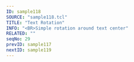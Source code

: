 ```yaml
---
ID: sample118
SOURCE: "sample118.tcl"
TITLE: "Text Rotation"
INFO: "<BR>Simple rotation around text center"
RELATED: ""
seqNo: 29
prevID: sample117
nextID: sample119
---
```

